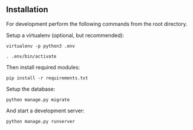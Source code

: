## Installation

For development perform the following commands from the root directory.

Setup a virtualenv (optional, but recommended):

    virtualenv -p python3 .env

    . .env/bin/activate

Then install required modules:

    pip install -r requirements.txt

Setup the database:

    python manage.py migrate

And start a development server:

    python manage.py runserver

